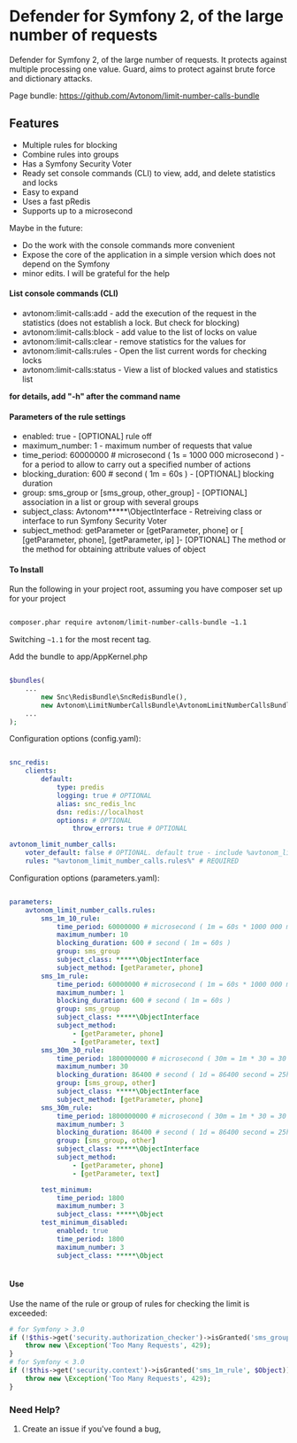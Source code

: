 Defender for Symfony 2, of the large number of requests
===================================

Defender for Symfony 2, of the large number of requests. It protects against multiple processing one value. Guard, aims to protect against brute force and dictionary attacks.

Page bundle: https://github.com/Avtonom/limit-number-calls-bundle

## Features

* Multiple rules for blocking
* Combine rules into groups
* Has a Symfony Security Voter
* Ready set console commands (CLI) to view, add, and delete statistics and locks
* Easy to expand
* Uses a fast pRedis
* Supports up to a microsecond

Maybe in the future:

* Do the work with the console commands more convenient
* Expose the core of the application in a simple version which does not depend on the Symfony
* minor edits. I will be grateful for the help

#### List console commands (CLI)
* avtonom:limit-calls:add - add the execution of the request in the statistics (does not establish a lock. But check for blocking)
* avtonom:limit-calls:block - add value to the list of locks on value
* avtonom:limit-calls:clear - remove statistics for the values for
* avtonom:limit-calls:rules - Open the list current words for checking locks
* avtonom:limit-calls:status - View a list of blocked values and statistics list

**for details, add "-h" after the command name**

#### Parameters of the rule settings
* enabled: true - [OPTIONAL] rule off
* maximum_number: 1 - maximum number of requests that value
* time_period: 60000000 # microsecond ( 1s = 1000 000 microsecond ) - for a period to allow to carry out a specified number of actions
* blocking_duration: 600 # second ( 1m = 60s ) - [OPTIONAL] blocking duration
* group: sms_group or [sms_group, other_group] - [OPTIONAL] association in a list or group with several groups
* subject_class: Avtonom\*****\ObjectInterface - Retreiving class or interface to run Symfony Security Voter
* subject_method: getParameter or [getParameter, phone] or [ [getParameter, phone], [getParameter, ip] ]- [OPTIONAL] The method or the method for obtaining attribute values of object

#### To Install

Run the following in your project root, assuming you have composer set up for your project

```sh

composer.phar require avtonom/limit-number-calls-bundle ~1.1

```

Switching `~1.1` for the most recent tag.

Add the bundle to app/AppKernel.php

```php

$bundles(
    ...
        new Snc\RedisBundle\SncRedisBundle(),
        new Avtonom\LimitNumberCallsBundle\AvtonomLimitNumberCallsBundle(),
    ...
);

```

Configuration options (config.yaml):

``` yaml

snc_redis:
    clients:
        default:
            type: predis
            logging: true # OPTIONAL
            alias: snc_redis_lnc
            dsn: redis://localhost
            options: # OPTIONAL
                throw_errors: true # OPTIONAL

avtonom_limit_number_calls:
    voter_default: false # OPTIONAL. default true - include %avtonom_limit_number_calls.voter.class%
    rules: "%avtonom_limit_number_calls.rules%" # REQUIRED
```

Configuration options (parameters.yaml):

``` yaml

parameters:
    avtonom_limit_number_calls.rules:
        sms_1m_10_rule:
            time_period: 60000000 # microsecond ( 1m = 60s * 1000 000 microsecond )
            maximum_number: 10
            blocking_duration: 600 # second ( 1m = 60s )
            group: sms_group
            subject_class: *****\ObjectInterface
            subject_method: [getParameter, phone]
        sms_1m_rule:
            time_period: 60000000 # microsecond ( 1m = 60s * 1000 000 microsecond )
            maximum_number: 1
            blocking_duration: 600 # second ( 1m = 60s )
            group: sms_group
            subject_class: *****\ObjectInterface
            subject_method:
                - [getParameter, phone]
                - [getParameter, text]
        sms_30m_30_rule:
            time_period: 1800000000 # microsecond ( 30m = 1m * 30 = 30 * 60s * 1000 000 microsecond )
            maximum_number: 30
            blocking_duration: 86400 # second ( 1d = 86400 second = 25h * 60m * 60s )
            group: [sms_group, other]
            subject_class: *****\ObjectInterface
            subject_method: [getParameter, phone]
        sms_30m_rule:
            time_period: 1800000000 # microsecond ( 30m = 1m * 30 = 30 * 60s * 1000 000 microsecond )
            maximum_number: 3
            blocking_duration: 86400 # second ( 1d = 86400 second = 25h * 60m * 60s )
            group: [sms_group, other]
            subject_class: *****\ObjectInterface
            subject_method:
                - [getParameter, phone]
                - [getParameter, text]

        test_minimum:
            time_period: 1800
            maximum_number: 3
            subject_class: *****\Object
        test_minimum_disabled:
            enabled: true
            time_period: 1800
            maximum_number: 3
            subject_class: *****\Object
    
```

#### Use
Use the name of the rule or group of rules for checking the limit is exceeded:

``` php
# for Symfony > 3.0
if (!$this->get('security.authorization_checker')->isGranted('sms_group', $Object)) {
    throw new \Exception('Too Many Requests', 429);
}
# for Symfony < 3.0
if (!$this->get('security.context')->isGranted('sms_1m_rule', $Object)) {
    throw new \Exception('Too Many Requests', 429);
}
```

### Need Help?

1. Create an issue if you've found a bug,